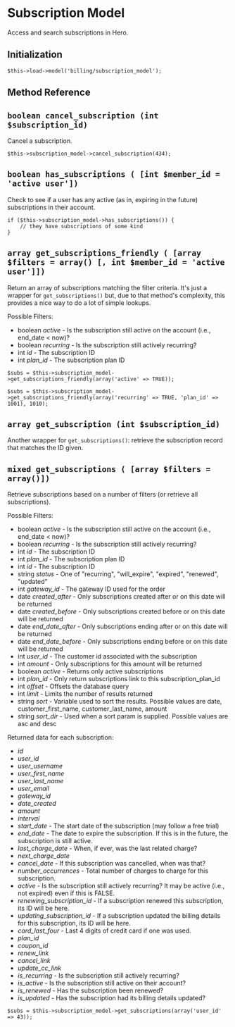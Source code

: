 # Subscription Model

Access and search subscriptions in Hero.

## Initialization

```
$this->load->model('billing/subscription_model');
```

## Method Reference

## `boolean cancel_subscription (int $subscription_id)`

Cancel a subscription.

```
$this->subscription_model->cancel_subscription(434);
```

## `boolean has_subscriptions ( [int $member_id = 'active user'])`

Check to see if a user has any active (as in, expiring in the future) subscriptions in their account.

```
if ($this->subscription_model->has_subscriptions()) {
	// they have subscriptions of some kind
}
```

## `array get_subscriptions_friendly ( [array $filters = array() [, int $member_id = 'active user']])`

Return an array of subscriptions matching the filter criteria.  It's just a wrapper for `get_subscriptions()` but, due to that method's complexity, this provides a nice way to do a lot of simple lookups.

Possible Filters: 

* boolean *active* - Is the subscription still active on the account (i.e., end_date < now)?
* boolean *recurring* - Is the subscription still actively recurring?
* int *id* - The subscription ID
* int *plan_id* - The subscription plan ID

```
$subs = $this->subscription_model->get_subscriptions_friendly(array('active' => TRUE));

$subs = $this->subscription_model->get_subscriptions_friendly(array('recurring' => TRUE, 'plan_id' => 1001), 1010);
```

## `array get_subscription (int $subscription_id)`

Another wrapper for `get_subscriptions()`: retrieve the subscription record that matches the ID given.

## `mixed get_subscriptions ( [array $filters = array()])`

Retrieve subscriptions based on a number of filters (or retrieve all subscriptions).

Possible Filters: 

* boolean *active* - Is the subscription still active on the account (i.e., end_date < now)?
* boolean *recurring* - Is the subscription still actively recurring?
* int *id* - The subscription ID
* int *plan_id* - The subscription plan ID
* int *id* - The subscription ID
* string *status* - One of "recurring", "will_expire", "expired", "renewed", "updated"
* int *gateway_id* - The gateway ID used for the order
* date *created_after* - Only subscriptions created after or on this date will be returned
* date *created_before* - Only subscriptions created before or on this date will be returned
* date *end_date_after* - Only subscriptions ending after or on this date will be returned
* date *end_date_before* - Only subscriptions ending before or on this date will be returned
* int *user_id* - The customer id associated with the subscription
* int *amount* - Only subscriptions for this amount will be returned
* boolean *active* - Returns only active subscriptions
* int *plan_id* - Only return subscriptions link to this subscription_plan_id
* int *offset* - Offsets the database query
* int *limit* - Limits the number of results returned
* string *sort* - Variable used to sort the results.  Possible values are date, customer_first_name, customer_last_name, amount
* string *sort_dir* - Used when a sort param is supplied.  Possible values are asc and desc

Returned data for each subscription:

* *id*
* *user_id*
* *user_username*
* *user_first_name*
* *user_last_name*
* *user_email*
* *gateway_id*
* *date_created*
* *amount*
* *interval*
* *start_date* - The start date of the subscription (may follow a free trial)
* *end_date* - The date to expire the subscription.  If this is in the future, the subscription is still active.
* *last_charge_date* - When, if ever, was the last related charge?
* *next_charge_date*
* *cancel_date* - If this subscription was cancelled, when was that?
* *number_occurrences* - Total number of charges to charge for this subscription.
* *active* - Is the subscription still actively recurring?  It may be active (i.e., not expired) even if this is FALSE.
* *renewing_subscription_id* - If a subscription renewed this subscription, its ID will be here.
* *updating_subscription_id* - If a subscription updated the billing details for this subscription, its ID will be here.
* *card_last_four* - Last 4 digits of credit card if one was used.
* *plan_id*
* *coupon_id*
* *renew_link*
* *cancel_link*
* *update_cc_link*
* *is_recurring* - Is the subscription still actively recurring?
* *is_active* - Is the subscription still active on their account?
* *is_renewed* - Has the subscription been renewed?
* *is_updated* - Has the subscription had its billing details updated?

```
$subs = $this->subscription_model->get_subscriptions(array('user_id' => 43));
```